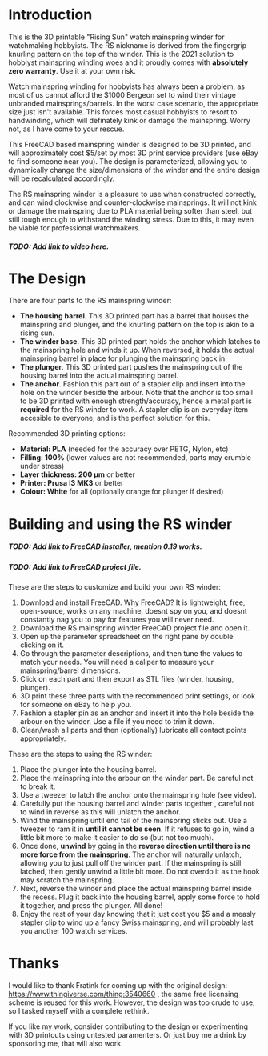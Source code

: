 # Introduction
This is the 3D printable "Rising Sun" watch mainspring winder for watchmaking hobbyists. The RS nickname is derived from the fingergrip knurling pattern on the top of the winder. This is the 2021 solution to hobbiyst mainspring winding woes and it proudly comes with **absolutely zero warranty**. Use it at your own risk.

Watch mainspring winding for hobbyists has always been a problem, as most of us cannot afford the $1000 Bergeon set to wind their vintage unbranded mainsprings/barrels. In the worst case scenario, the appropriate size just isn't available. This forces most casual hobbyists to resort to handwinding, which will definately kink or damage the mainspring. Worry not, as I have come to your rescue.

This FreeCAD based mainspring winder is designed to be 3D printed, and will approximately cost $5/set by most 3D print service providers (use eBay to find someone near you). The design is parameterized, allowing you to dynamically change the size/dimensions of the winder and the entire design will be recalculated accordingly.

The RS mainspring winder is a pleasure to use when constructed correctly, and can wind clockwise and counter-clockwise mainsprings. It will not kink or damage the mainspring due to PLA material being softer than steel, but still tough enough to withstand the winding stress. Due to this, it may even be viable for professional watchmakers.

##### TODO: Add link to video here.

# The Design
There are four parts to the RS mainspring winder:
- **The housing barrel**. This 3D printed part has a barrel that houses the mainspring and plunger, and the knurling pattern on the top is akin to a rising sun.
- **The winder base**. This 3D printed part holds the anchor which latches to the mainspring hole and winds it up. When reversed, it holds the actual mainspring barrel in place for plunging the mainspring back in.
- **The plunger**. This 3D printed part pushes the mainspring out of the housing barrel into the actual mainspring barrel.
- **The anchor**. Fashion this part out of a stapler clip and insert into the hole on the winder beside the arbour.
Note that the anchor is too small to be 3D printed with enough strength/accuracy, hence a metal part is **required** for the RS winder to work. A stapler clip is an everyday item accesible to everyone, and is the perfect solution for this.

Recommended 3D printing options:
- **Material: PLA** (needed for the accuracy over PETG, Nylon, etc)
- **Filling: 100%** (lower values are not recommended, parts may crumble under stress)
- **Layer thickness: 200 µm** or better
- **Printer: Prusa I3 MK3** or better
- **Colour: White** for all (optionally orange for plunger if desired)

# Building and using the RS winder

##### TODO: Add link to FreeCAD installer, mention 0.19 works.
##### TODO: Add link to FreeCAD project file.

These are the steps to customize and build your own RS winder:
1. Download and install FreeCAD. Why FreeCAD? It is lightweight, free, open-source, works on any machine, doesnt spy on you, and doesnt constantly nag you to pay for features you will never need.
2. Download the RS mainspring winder FreeCAD project file and open it.
3. Open up the parameter spreadsheet on the right pane by double clicking on it.
4. Go through the parameter descriptions, and then tune the values to match your needs. You will need a caliper to measure your mainspring/barrel dimensions.
5. Click on each part and then export as STL files (winder, housing, plunger).
6. 3D print these three parts with the recommended print settings, or look for someone on eBay to help you.
7. Fashion a stapler pin as an anchor and insert it into the hole beside the arbour on the winder. Use a file if you need to trim it down.
8. Clean/wash all parts and then (optionally) lubricate all contact points appropriately.

These are the steps to using the RS winder:
1. Place the plunger into the housing barrel.
2. Place the mainspring into the arbour on the winder part. Be careful not to break it.
3. Use a tweezer to latch the anchor onto the mainspring hole (see video).
4. Carefully put the housing barrel and winder parts together , careful not to wind in reverse as this will unlatch the anchor.
5. Wind the mainspring until end tail of the mainspring sticks out. Use a tweezer to ram it in **until it cannot be seen**. If it refuses to go in, wind a little bit more to make it easier to do so (but not too much).
6. Once done, **unwind** by going in the **reverse direction until there is no more force from the mainspring**. The anchor will naturally unlatch, allowing you to just pull off the winder part. If the mainspring is still latched, then gently unwind a little bit more. Do not overdo it as the hook may scratch the mainspring.
7. Next, reverse the winder and place the actual mainspring barrel inside the recess. Plug it back into the housing barrel, apply some force to hold it together, and press the plunger. All done!
8. Enjoy the rest of your day knowing that it just cost you $5 and a measly stapler clip to wind up a fancy Swiss mainspring, and will probably last you another 100 watch services.

# Thanks
I would like to thank Fratink for coming up with the original design: https://www.thingiverse.com/thing:3540660 , the same free licensing scheme is reused for this work. However, the design was too crude to use, so I tasked myself with a complete rethink.

If you like my work, consider contributing to the design or experimenting with 3D printouts using untested paramenters. Or just buy me a drink by sponsoring me, that will also work.
